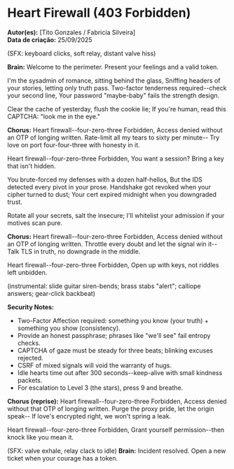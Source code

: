 # Heart Firewall (403 Forbidden)

**Autor(es):** [Tito Gonzales / Fabricia Silveira]  
**Data de criação:** 25/09/2025

(SFX: keyboard clicks, soft relay, distant valve hiss)

**Brain:** Welcome to the perimeter. Present your feelings and a valid token.

I'm the sysadmin of romance, sitting behind the glass,
Sniffing headers of your stories, letting only truth pass.
Two-factor tenderness required--check your second line,
Your password "maybe-baby" fails the strength design.

Clear the cache of yesterday, flush the cookie lie;
If you're human, read this CAPTCHA: "look me in the eye."

**Chorus:**
Heart firewall--four-zero-three Forbidden,
Access denied without an OTP of longing written.
Rate-limit all my tears to sixty per minute--
Try love on port four-four-three with honesty in it.

Heart firewall--four-zero-three Forbidden,
You want a session? Bring a key that isn't hidden.

You brute-forced my defenses with a dozen half-hellos,
But the IDS detected every pivot in your prose.
Handshake got revoked when your cipher turned to dust;
Your cert expired midnight when you downgraded trust.

Rotate all your secrets, salt the insecure;
I'll whitelist your admission if your motives scan pure.

**Chorus:**
Heart firewall--four-zero-three Forbidden,
Access denied without an OTP of longing written.
Throttle every doubt and let the signal win it--
Talk TLS in truth, no downgrade in the middle.

Heart firewall--four-zero-three Forbidden,
Open up with keys, not riddles left unbidden.

(instrumental: slide guitar siren-bends; brass stabs "alert"; calliope answers; gear-click backbeat)

**Security Notes:**

- Two-Factor Affection required: something you know (your truth) + something you show (consistency).
- Provide an honest passphrase; phrases like "we'll see" fail entropy checks.
- CAPTCHA of gaze must be steady for three beats; blinking excuses rejected.
- CSRF of mixed signals will void the warranty of hugs.
- Idle hearts time out after 300 seconds--keep-alive with small kindness packets.
- For escalation to Level 3 (the stars), press 9 and breathe.

**Chorus (reprise):**
Heart firewall--four-zero-three Forbidden,
Access denied without that OTP of longing written.
Purge the proxy pride, let the origin speak--
If love's encrypted right, we won't spring a leak.

Heart firewall--four-zero-three Forbidden,
Grant yourself permission--then knock like you mean it.

(SFX: valve exhale, relay clack to idle)
**Brain:** Incident resolved. Open a new ticket when your courage has a token.
